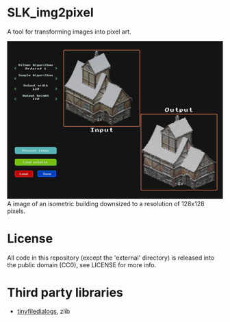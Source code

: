 # SLK_img2pixel

A tool for transforming images into pixel art.

![building](screenshots/building_snow.png)
A image of an isometric building downsized to a resolution of 128x128 pixels.

# License

All code in this repository (except the 'external' directory) is released into the public domain (CC0), see LICENSE for more info.

# Third party libraries

* [tinyfiledialogs](https://sourceforge.net/projects/tinyfiledialogs/), zlib
